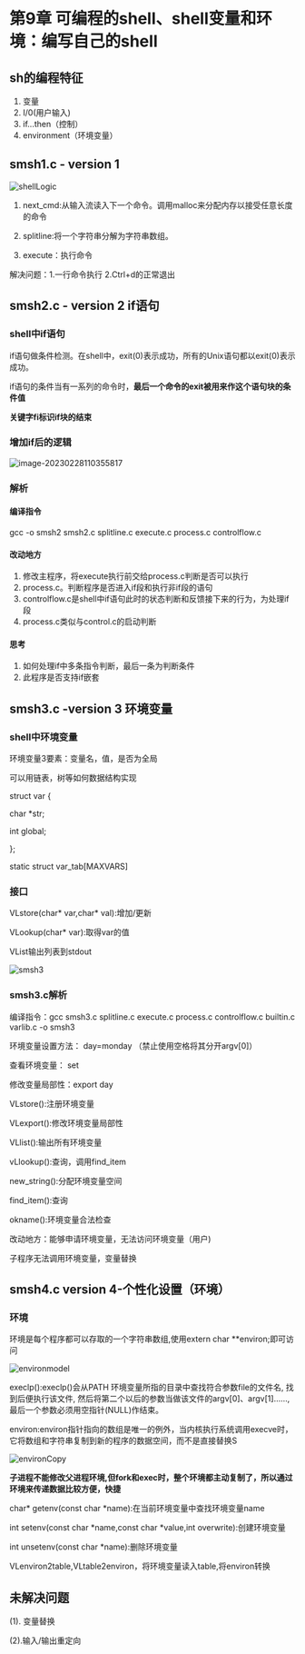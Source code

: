 # 第9章 可编程的shell、shell变量和环境：编写自己的shell

## sh的编程特征

1. 变量
2. I/0(用户输入)
3. if...then（控制）
4. environment（环境变量）

## smsh1.c - version 1

![shellLogic](./Pic/smsh1)

1. next_cmd:从输入流读入下一个命令。调用malloc来分配内存以接受任意长度的命令

2. splitline:将一个字符串分解为字符串数组。

3. execute：执行命令

   

解决问题：1.一行命令执行
2.Ctrl+d的正常退出

## smsh2.c - version 2   if语句

### shell中if语句

if语句做条件检测。在shell中，exit(0)表示成功，所有的Unix语句都以exit(0)表示成功。

if语句的条件当有一系列的命令时，**最后一个命令的exit被用来作这个语句块的条件值**

**关键字fi标识if块的结束**

### 增加if后的逻辑

![image-20230228110355817](./Pic/smsh2)

### 解析

#### 编译指令

gcc -o smsh2 smsh2.c splitline.c execute.c process.c controlflow.c

#### 改动地方

1. 修改主程序，将execute执行前交给process.c判断是否可以执行
2. process.c。判断程序是否进入if段和执行非if段的语句
3. controlflow.c是shell中if语句此时的状态判断和反馈接下来的行为，为处理if段
4. process.c类似与control.c的启动判断

#### 思考

1. 如何处理if中多条指令判断，最后一条为判断条件
2. 此程序是否支持if嵌套

## smsh3.c -version 3 环境变量

### shell中环境变量

环境变量3要素：变量名，值，是否为全局

可以用链表，树等如何数据结构实现

struct var {

char *str;

int global;

};

static struct var_tab[MAXVARS]

### 接口

VLstore(char* var,char* val):增加/更新

VLookup(char* var):取得var的值

VList输出列表到stdout

![smsh3](./Pic/smsh3)

### smsh3.c解析

编译指令：gcc smsh3.c splitline.c execute.c process.c controlflow.c builtin.c varlib.c -o smsh3

环境变量设置方法： day=monday	（禁止使用空格将其分开argv[0]）

查看环境变量： set

修改变量局部性：export day

VLstore():注册环境变量

VLexport():修改环境变量局部性

VLlist():输出所有环境变量

vLlookup():查询，调用find_item

new_string():分配环境变量空间

find_item():查询

okname():环境变量合法检查



改动地方：能够申请环境变量，无法访问环境变量（用户)

子程序无法调用环境变量，变量替换



## smsh4.c version 4-个性化设置（环境）

### 环境

环境是每个程序都可以存取的一个字符串数组,使用extern char **environ;即可访问

![environmodel](./Pic/environModel)

execlp():execlp()会从PATH 环境变量所指的目录中查找符合参数file的文件名, 找到后便执行该文件, 然后将第二个以后的参数当做该文件的argv[0]、argv[1]……, 最后一个参数必须用空指针(NULL)作结束。 

environ:environ指针指向的数组是唯一的例外，当内核执行系统调用execve时，它将数组和字符串复制到新的程序的数据空间，而不是直接替换S

![environCopy](./Pic/environCopy)

**子进程不能修改父进程环境,但fork和exec时，整个环境都主动复制了，所以通过环境来传递数据比较方便，快捷**



char* getenv(const char *name):在当前环境变量中查找环境变量name

int setenv(const char *name,const char *value,int overwrite):创建环境变量

int unsetenv(const char *name):删除环境变量



VLenviron2table,VLtable2environ，将环境变量读入table,将environ转换

## 未解决问题

(1). 变量替换

(2).输入/输出重定向